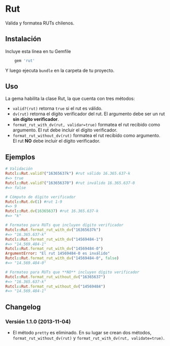 # Rut

Valida y formatea RUTs chilenos.

## Instalación

Incluye esta línea en tu Gemfile

```ruby
    gem 'rut'
```

Y luego ejecuta `bundle` en la carpeta de tu proyecto.

## Uso

La gema habilita la clase Rut, la que cuenta con tres métodos:

- `valid?(rut)` retorna `true` si el rut es válido.
- `dv(rut)` retorna el dígito verificador del rut. El argumento debe ser un rut **sin dígito verificador**.
- `format_rut_with_dv(rut, validar=true)` formatea el rut recibido como argumento. El rut debe incluir el dígito verificador.
- `format_rut_without_dv(rut)` formatea el rut recibido como argumento. El rut **NO** debe incluir el dígito verificador.

## Ejemplos

```ruby
# Validación
Rutcl::Rut.valid?("16365637k") #rut válido 16.365.637-k
#=> true
Rutcl::Rut.valid?("163656370") #rut inválido 16.365.637-0
#=> false

# Cómputo de dígito verificador
Rutcl::Rut.dv(1) #rut 1-9
#=> 9
Rutcl::Rut.dv(16365637) #rut 16.365.637-k
#=> "k"

# Formateo para RUTs que incluyen dígito verificador
Rutcl::Rut.format_rut_with_dv("16365637k")
#=> "16.365.637-k"
Rutcl::Rut.format_rut_with_dv("14569484-1")
#=> "14.569.484-1"
Rutcl::Rut.format_rut_with_dv("14569484-0")
ArgumentError: "El rut 14569484-0 es inválido"
Rutcl::Rut.format_rut_with_dv("14569484-0", false)
#=> "14.569.484-0"

# Formateo para RUTs que **NO** incluyen dígito verificador
Rutcl::Rut.format_rut_without_dv("16365637")
#=> "16.365.637-k"
Rutcl::Rut.format_rut_without_dv("14569484")
#=> "14.569.484-1"
```

## Changelog

### Versión 1.1.0 (2013-11-04)
- El método `pretty` es eliminado. En su lugar se crean dos métodos, `format_rut_without_dv(rut)` y `format_rut_with_dv(rut, validate=true)`.
